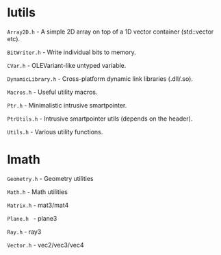 # lutils

 `Array2D.h` - A simple 2D array on top of a 1D vector container (std::vector etc).

 `BitWriter.h` - Write individual bits to memory.

 `CVar.h` - OLEVariant-like untyped variable.

 `DynamicLibrary.h` - Cross-platform dynamic link libraries (.dll/.so).

 `Macros.h` - Useful utility macros.

 `Ptr.h` - Minimalistic intrusive smartpointer.

 `PtrUtils.h` - Intrusive smartpointer utils (depends on the <utility> header).

 `Utils.h` - Various utility functions.

# lmath

 `Geometry.h` - Geometry utilities

 `Math.h` - Math utilities

 `Matrix.h` - mat3/mat4

 `Plane.h ` - plane3

 `Ray.h` - ray3

 `Vector.h` - vec2/vec3/vec4
